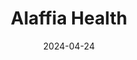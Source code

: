 ---  
layout: startup_page  
title: "Alaffia Health"  
id: "alaffiahealth.com"  
permalink: "/alaffiahealthalaffiahealth.com04242024/"  
website: "https://www.alaffiahealth.com/"  
funding_round: "Series A"  
funding_amount: "$10M"  
investors: "FirstMark Capital, GingerBread Capital, Anthemis, Aperture Venture Capital, 1984 Ventures, Remarkable Ventures, Tau Ventures"  
about: "Alaffia Health is a leading AI company that helps health insurance plans streamline their operations and reduce claim spending. They offer Autodor, an integrated claims platform, to revolutionize how clinicians and medical coders review health insurance claims. This platform uses generative AI to automate complex tasks and significantly speeds up claim processing."  
markets: "AI, Healthtech, Artificial Intelligence (AI), Machine Learning, Business/Productivity Software, Accounting, Audit and Tax Services (B2B), Financial Software, Big Data, SaaS, Artificial Intelligence & Machine Learning, FinTech, Hospitals and Health Care"  
hq: "New York, New York, United States"  
founded_year: "2020"  
linkedin: "https://www.linkedin.com/company/alaffia-health"  
twitter: "https://twitter.com/Alaffiahealth"  
instagram: ""  
facebook: ""  
crunchbase: "https://www.crunchbase.com/organization/alaffia-e8a5"  
pitchbook: "https://pitchbook.com/profiles/company/442330-84"  

date_display: "24-Apr-2024"  
date: "2024-04-24"

# SEO Optimization  
meta_title: "Alaffia Health - Series A Funding ($10M)"  
meta_description: "Alaffia Health, Alaffia Health is a leading AI company that helps health insurance plans streamline their operations and reduce claim spending. They offer Autodor, an..."  
meta_keywords: "Alaffia Health, AI, Healthtech, Artificial Intelligence (AI), Machine Learning, Business/Productivity Software, Accounting, Audit and Tax Services (B2B), Financial Software, Big Data, SaaS, Artificial Intelligence & Machine Learning, FinTech, Hospitals and Health Care, Series A funding"  
canonical_url: "https://startup.projectstartups.com/alaffiahealthalaffiahealth.com04242024/"  
---